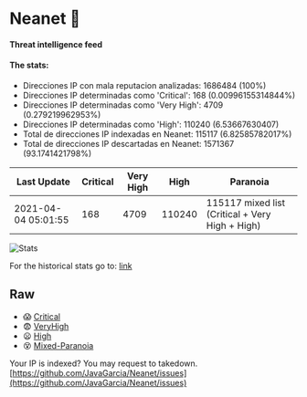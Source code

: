 # Neanet :hocho:
#### Threat intelligence feed
#### The stats:

- Direcciones IP con mala reputacion analizadas: 1686484 (100%)
- Direcciones IP determinadas como 'Critical':  168 (0.00996155314844%)
- Direcciones IP determinadas como 'Very High':  4709 (0.279219962953%)
- Direcciones IP determinadas como 'High':  110240 (6.53667630407)
- Total de direcciones IP indexadas en Neanet:  115117 (6.82585782017%)
- Total de direcciones IP descartadas en Neanet:  1571367 (93.1741421798%)

| Last Update | Critical | Very High | High | Paranoia |
| --- | --- | --- | --- | --- |
| 2021-04-04 05:01:55 | 168 | 4709 | 110240 | 115117 mixed list (Critical + Very High + High)|

![Stats](https://docs.google.com/spreadsheets/d/e/2PACX-1vSnaNMIXVabIpDJjufMlzH7poXnshF3mgd8Is1g9ytUEzVsP5my4Trn8f-xkoLLQ38xpL3HtmUexLo6/pubchart?oid=501124687&format=image)

For the historical stats go to: [link](/stats.csv)
## Raw
- :scream: [Critical](https://raw.githubusercontent.com/JavaGarcia/Neanet/master/blacklists/neanet_critical.txt)
- :fearful: [VeryHigh](https://raw.githubusercontent.com/JavaGarcia/Neanet/master/blacklists/neanet_veryHigh.txtt)
- :frowning: [High](https://raw.githubusercontent.com/JavaGarcia/Neanet/master/blacklists/neanet_high.txt)
- :dizzy_face: [Mixed-Paranoia](https://raw.githubusercontent.com/JavaGarcia/Neanet/master/blacklists/neanet_all.txt)


Your IP is indexed? You may request to takedown. [https://github.com/JavaGarcia/Neanet/issues](https://github.com/JavaGarcia/Neanet/issues)




























































































































































































































































































































































































































































































































































































































































































































































































































































































































































































































































































































































































































































































































































































































































































































































































































































































































































































































































































































































































































































































































































































































































































































































































































































































































































































































































































































































































































































































































































































































































































































































































































































































































































































































































































































































































































































































































































































































































































































































































































































































































































































































































































































































































































































































































































































































































































































































































































































































































































































































































































































































































































































































































































































































































































































































